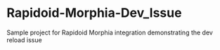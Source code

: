 # Rapidoid-Morphia-Dev_Issue
Sample project for Rapidoid Morphia integration demonstrating the dev reload issue
